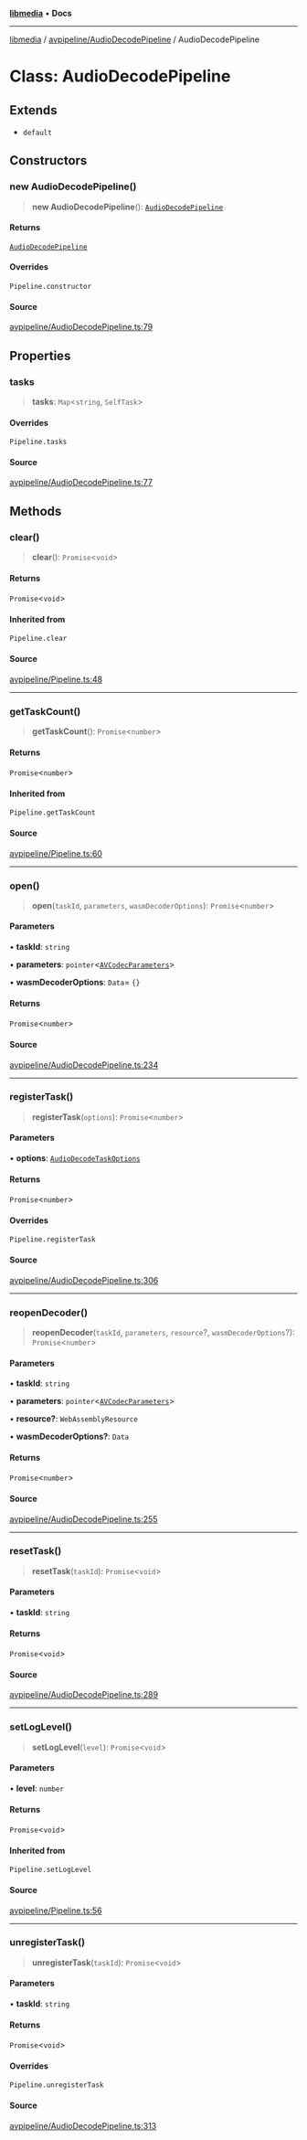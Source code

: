 [**libmedia**](../../../README.md) • **Docs**

***

[libmedia](../../../README.md) / [avpipeline/AudioDecodePipeline](../README.md) / AudioDecodePipeline

# Class: AudioDecodePipeline

## Extends

- `default`

## Constructors

### new AudioDecodePipeline()

> **new AudioDecodePipeline**(): [`AudioDecodePipeline`](AudioDecodePipeline.md)

#### Returns

[`AudioDecodePipeline`](AudioDecodePipeline.md)

#### Overrides

`Pipeline.constructor`

#### Source

[avpipeline/AudioDecodePipeline.ts:79](https://github.com/zhaohappy/libmedia/blob/87bf8029d8be58d5035a3f4dc7037c25d1ac371b/src/avpipeline/AudioDecodePipeline.ts#L79)

## Properties

### tasks

> **tasks**: `Map`\<`string`, `SelfTask`\>

#### Overrides

`Pipeline.tasks`

#### Source

[avpipeline/AudioDecodePipeline.ts:77](https://github.com/zhaohappy/libmedia/blob/87bf8029d8be58d5035a3f4dc7037c25d1ac371b/src/avpipeline/AudioDecodePipeline.ts#L77)

## Methods

### clear()

> **clear**(): `Promise`\<`void`\>

#### Returns

`Promise`\<`void`\>

#### Inherited from

`Pipeline.clear`

#### Source

[avpipeline/Pipeline.ts:48](https://github.com/zhaohappy/libmedia/blob/87bf8029d8be58d5035a3f4dc7037c25d1ac371b/src/avpipeline/Pipeline.ts#L48)

***

### getTaskCount()

> **getTaskCount**(): `Promise`\<`number`\>

#### Returns

`Promise`\<`number`\>

#### Inherited from

`Pipeline.getTaskCount`

#### Source

[avpipeline/Pipeline.ts:60](https://github.com/zhaohappy/libmedia/blob/87bf8029d8be58d5035a3f4dc7037c25d1ac371b/src/avpipeline/Pipeline.ts#L60)

***

### open()

> **open**(`taskId`, `parameters`, `wasmDecoderOptions`): `Promise`\<`number`\>

#### Parameters

• **taskId**: `string`

• **parameters**: `pointer`\<[`AVCodecParameters`](../../../avutil/struct/avcodecparameters/classes/AVCodecParameters.md)\>

• **wasmDecoderOptions**: `Data`= `{}`

#### Returns

`Promise`\<`number`\>

#### Source

[avpipeline/AudioDecodePipeline.ts:234](https://github.com/zhaohappy/libmedia/blob/87bf8029d8be58d5035a3f4dc7037c25d1ac371b/src/avpipeline/AudioDecodePipeline.ts#L234)

***

### registerTask()

> **registerTask**(`options`): `Promise`\<`number`\>

#### Parameters

• **options**: [`AudioDecodeTaskOptions`](../interfaces/AudioDecodeTaskOptions.md)

#### Returns

`Promise`\<`number`\>

#### Overrides

`Pipeline.registerTask`

#### Source

[avpipeline/AudioDecodePipeline.ts:306](https://github.com/zhaohappy/libmedia/blob/87bf8029d8be58d5035a3f4dc7037c25d1ac371b/src/avpipeline/AudioDecodePipeline.ts#L306)

***

### reopenDecoder()

> **reopenDecoder**(`taskId`, `parameters`, `resource`?, `wasmDecoderOptions`?): `Promise`\<`number`\>

#### Parameters

• **taskId**: `string`

• **parameters**: `pointer`\<[`AVCodecParameters`](../../../avutil/struct/avcodecparameters/classes/AVCodecParameters.md)\>

• **resource?**: `WebAssemblyResource`

• **wasmDecoderOptions?**: `Data`

#### Returns

`Promise`\<`number`\>

#### Source

[avpipeline/AudioDecodePipeline.ts:255](https://github.com/zhaohappy/libmedia/blob/87bf8029d8be58d5035a3f4dc7037c25d1ac371b/src/avpipeline/AudioDecodePipeline.ts#L255)

***

### resetTask()

> **resetTask**(`taskId`): `Promise`\<`void`\>

#### Parameters

• **taskId**: `string`

#### Returns

`Promise`\<`void`\>

#### Source

[avpipeline/AudioDecodePipeline.ts:289](https://github.com/zhaohappy/libmedia/blob/87bf8029d8be58d5035a3f4dc7037c25d1ac371b/src/avpipeline/AudioDecodePipeline.ts#L289)

***

### setLogLevel()

> **setLogLevel**(`level`): `Promise`\<`void`\>

#### Parameters

• **level**: `number`

#### Returns

`Promise`\<`void`\>

#### Inherited from

`Pipeline.setLogLevel`

#### Source

[avpipeline/Pipeline.ts:56](https://github.com/zhaohappy/libmedia/blob/87bf8029d8be58d5035a3f4dc7037c25d1ac371b/src/avpipeline/Pipeline.ts#L56)

***

### unregisterTask()

> **unregisterTask**(`taskId`): `Promise`\<`void`\>

#### Parameters

• **taskId**: `string`

#### Returns

`Promise`\<`void`\>

#### Overrides

`Pipeline.unregisterTask`

#### Source

[avpipeline/AudioDecodePipeline.ts:313](https://github.com/zhaohappy/libmedia/blob/87bf8029d8be58d5035a3f4dc7037c25d1ac371b/src/avpipeline/AudioDecodePipeline.ts#L313)
